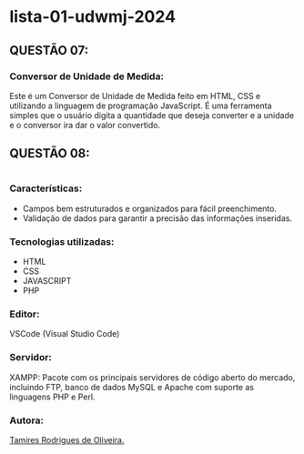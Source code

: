 # lista-01-udwmj-2024

## QUESTÃO 07:
### Conversor de Unidade de Medida:
Este é um Conversor de Unidade de Medida feito em HTML, CSS e utilizando a linguagem de programação JavaScript. É uma ferramenta simples que o usuário digita a quantidade que deseja converter e a unidade e o conversor ira dar o valor convertido.

## QUESTÃO 08:
#
### Características:

- Campos bem estruturados e organizados para fácil preenchimento.
- Validação de dados para garantir a precisão das informações inseridas.

### Tecnologias utilizadas:

- HTML
- CSS
- JAVASCRIPT 
- PHP

### Editor:
VSCode (Visual Studio Code)

### Servidor:
XAMPP: Pacote com os principais servidores de código aberto do mercado, incluindo FTP, banco de dados MySQL e Apache com suporte as linguagens PHP e Perl.

### Autora:
[Tamires Rodrigues de Oliveira.](https://www.linkedin.com/in/tamires-rodrigues-b2247b1a2?lipi=urn%3Ali%3Apage%3Ad_flagship3_profile_view_base_contact_details%3BMM3Wz%2FiJS2eh47utAVnqbg%3D%3D)
